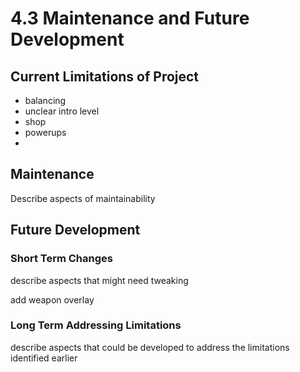 # 4.3 Maintenance and Future Development

## Current Limitations of Project

* balancing
* unclear intro level
* shop
* powerups
*

## Maintenance

Describe aspects of maintainability

## Future Development

### Short Term Changes

describe aspects that might need tweaking

add weapon overlay

### Long Term Addressing Limitations

describe aspects that could be developed to address the limitations identified earlier
